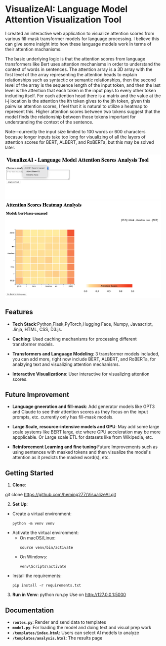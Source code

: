 # VisualizeAI: Language Model Attention Visualization Tool

I created an interactive web application to visualize attention scores from various fill-mask transformer models for language processing. I believe this can give some insight into how these language models work in terms of their attention machanisms. 

The basic underlying logic is that the attention scores from language transformers like Bert uses attention mechanisms in order to understand the context of words in sentences. The attention array is a 3D array with the first level of the array representing the attention heads to explain relationships such as syntactic or semantic relationships, then the second level of the array is the sequence length of the input token, and then the last level is the attention that each token in the input pays to every other token including itself. For each attention head there is a matrix and the value at the i-j location is the attention the ith token gives to the jth token, given this pairwise attention scores, I feel that it is natural to utilize a heatmap to represent this. Higher attention scores between two tokens suggest that the model finds the relationship between those tokens important for understanding the context of the sentence. 

Note--currently the input size limited to 100 words or 600 characters becasue longer inputs take too long for visualizing of all the layers of attention scores for BERT, ALBERT, and RoBERTa, but this may be solved later. 

![Example Image](index.png)
![Example Imagee](analysis.png)

## Features

- **Tech Stack**:Python,Flask,PyTorch,Hugging Face, Numpy, Javascript, Jinja, HTML, CSS, D3.js.

- **Caching**: Used caching mechanisms for processing different transformer models.

- **Transformers and Language Modeling**: 3 transformer models included, you can add more, right now include BERT, ALBERT, and RoBERTa, for analzying text and visualizing attention mechanisms.

- **Interactive Visualizations**: User interactive for visualizing attention scores. 

## Future Improvement

- **Language gneeration and fill-mask**: Add generator models like GPT3 and Claude to see their attention scores as they focus on the input prompts, etc. currently only has fill-mask models. 

- **Large Scale, resource-intensive models and GPU**: May add some large scale systems like BERT large, etc where GPU acceleration may be more appplicable. Or Large scale ETL for datasets like from Wikipedia, etc.

- **Reinforcement Learning and fine tuning**:Future Improvements such as using sentences with masked tokens and then visualize the model's attention as it predicts the masked word(s), etc. 

## Getting Started
1. **Clone**:

git clone https://github.com/heming277/VisualizeAI.git

2. **Set Up**:
- Create a virtual environment:
  ```
  python -m venv venv
  ```
- Activate the virtual environment:
  * On macOS/Linux:
    ```
    source venv/bin/activate
    ```
  * On Windows:
    ```
    venv\Scripts\activate
    ```
- Install the requirements:
  ```
  pip install -r requirements.txt
  ```
3. **Run in Venv**:
  python run.py
  Use on http://127.0.0.1:5000
## Documentation

- **`routes.py`**: Render and send data to templates
- **`model.py`**: For loading the model and doing text and visual prep work 
- **`/templates/index.html`**: Users can select AI models to analyze
- **`/templates/analysis.html`**: The results page
